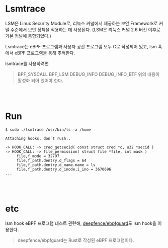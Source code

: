 # Lsmtrace

LSM은 Linux Security Module로, 리눅스 커널에서 제공하는 보안 Framework로 커널 수준에서 보안 정책을 적용하는 데 사용된다. (LSM은 리눅스 커널 2.6 버전 이후로 기본 커널에 통합되었다.)

Lsmtrace는 eBPF 프로그램과 사용자 공간 프로그램 모두 C로 작성되어 있고, lsm 훅에서 eBPF 프로그램을 통해 추적한다.

lsmtrace를 사용하려면
> BPF_SYSCALL
> BPF_LSM
> DEBUG_INFO
> DEBUG_INFO_BTF
위의 내용이 활성화 되어 있어야 한다.

<br></br>

# Run

```
$ sudo ./lsmtrace /usr/bin/ls -a /home  

Attaching hooks, don`t rush..

-> HOOK_CALL: -> cred_getsecid( const struct cred *c, u32 *secid )
-> HOOK_CALL: -> file_permission( struct file *file, int mask )
     file,f_mode = 32797
     file,f_path.dentry,d_flags = 64
     file,f_path.dentry,d_name.name = ls
     file,f_path.dentry,d_inode,i_ino = 3670696
...
```

<br></br>

# etc

lsm hook eBPF 프로그램 테스트 관련해, [deepfence/ebpfguard](https://github.com/deepfence/ebpfguard)도 lsm hook을 이용한다.
> deepfence/ebpfguard는 Rust로 작성된 eBPF 프로그램이다.
